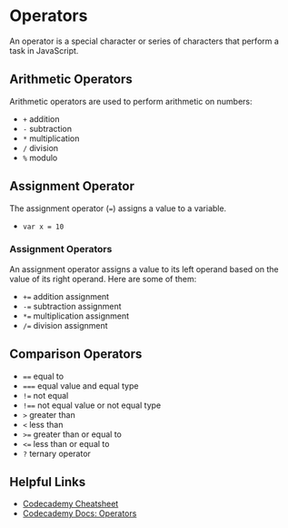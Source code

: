 # Operators

An operator is a special character or series of characters that perform a task in JavaScript.

## Arithmetic Operators

Arithmetic operators are used to perform arithmetic on numbers:

- `+` addition
- `-` subtraction
- `*` multiplication
- `/` division
- `%` modulo

## Assignment Operator

The assignment operator (`=`) assigns a value to a variable.

- `var x = 10`

### Assignment Operators

An assignment operator assigns a value to its left operand based on the value of its right operand. Here are some of them:

- `+=` addition assignment
- `-=` subtraction assignment
- `*=` multiplication assignment
- `/=` division assignment

## Comparison Operators

- `==` equal to
- `===` equal value and equal type
- `!=` not equal
- `!==` not equal value or not equal type
- `>` greater than
- `<` less than
- `>=` greater than or equal to
- `<=` less than or equal to
- `?` ternary operator

## Helpful Links

- [Codecademy Cheatsheet](https://www.codecademy.com/learn/introduction-to-javascript/modules/learn-javascript-introduction/cheatsheet)
- [Codecademy Docs: Operators](https://www.codecademy.com/resources/docs/javascript/operators?page_ref=catalog)
